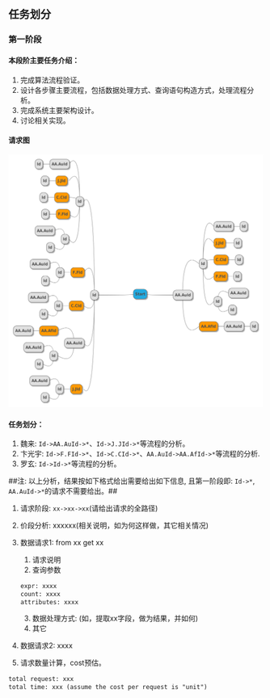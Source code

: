 ## 任务划分

### 第一阶段

#### 本段阶主要任务介绍：
1. 完成算法流程验证。
2. 设计各步骤主要流程，包括数据处理方式、查询语句构造方式，处理流程分析。
3. 完成系统主要架构设计。
4. 讨论相关实现。

#### 请求图
![图](stage.png)

#### 任务划分：
1. 魏来: `Id->AA.AuId->*`、`Id->J.JId->*`等流程的分析。
2. 卞光宇: `Id->F.FId->*`、`Id->C.CId->*`、`AA.AuId->AA.AfId->*`等流程的分析.
3. 罗玄: `Id->Id->*`等流程的分析。

##注: 以上分析，结果按如下格式给出需要给出如下信息, 且第一阶段即: `Id->*`, `AA.AuId->*`的请求不需要给出。##

1. 请求阶段: `xx->xx->xx`(请给出请求的全路径)
2. 价段分析: xxxxxx(相关说明，如为何这样做，其它相关情况)
3. 数据请求1: from xx get xx
    1. 请求说明
    2. 查询参数
    ```
    expr: xxxx
    count: xxxx
    attributes: xxxx
    ```
    3. 数据处理方式: (如，提取xx字段，做为结果，并如何)
    4. 其它

4. 数据请求2: xxxx
5. 请求数量计算，cost预估。
```
total request: xxx
total time: xxx (assume the cost per request is "unit")
```
